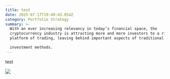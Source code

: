 ```yaml
---
title: test
date: 2025-07-17T19:49:43.054Z
category: Portfolio Strategy
summary: >-
  With an ever increasing relevancy in today’s financial space, the
  cryptocurrency industry is attracting more and more investors to a risky
  platform of trading, leaving behind important aspects of traditional

  investment methods.
---
```

t﻿est

![](/images/image_2025-07-17_134557347.png)